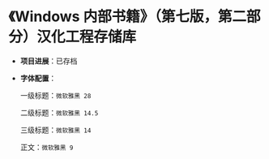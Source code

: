# 《Windows 内部书籍》（第七版，第二部分）汉化工程存储库

- **项目进展**：已存档
- **字体配置**：

  一级标题：`微软雅黑 28`
  
  二级标题：`微软雅黑 14.5`
  
  三级标题：`微软雅黑 14`
  
  正文：`微软雅黑 9`
